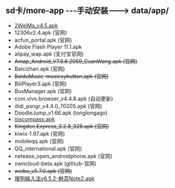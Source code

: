 ## sd卡/more-app ---手动安装---> data/app/

* [2WeiMa_v4.5.apk](http://android.25pp.com/detail_248799.html)
* 12306v2.4.apk (官网)
* acfun_portal.apk (官网)
* Adobe Flash Player 11.1.apk
* alipay_wap.apk (支付宝官网)
* ~~Amap_Android_V7.6.6.2059_GuanWang.apk (官网)~~
* Baicizhan.apk (官网)
* ~~BaiduMusic-musicsybutton.apk (官网)~~
* BiliPlayer3.apk (官网)
* BusManager.apk (官网)
* com.vivo.browser_v4.4.8.apk (自动更新)
* didi_psngr_v4.4.0_70205.apk (官网)
* DoodleJump_v1.66.apk (longlongago)
* [ioscompass.apk](http://soft.shouji.com.cn/down/31064.html)
* ~~Kingdee.Express_3.2.8_328.apk (官网)~~
* kiwix-1.97.apk (官网)
* mobileqq.apk (官网)
* QQ_international.apk (官网)
* netease_open_androidphone.apk (官网)
* owncloud-beta.apk (github-官网)
* ~~weibo_v5.7.0.apk (官网)~~
* [搜狗输入法v6.5.2-魅蓝Note2.apk](http://bbs.zhiyoo.com/thread-9664671-1-1.html)

